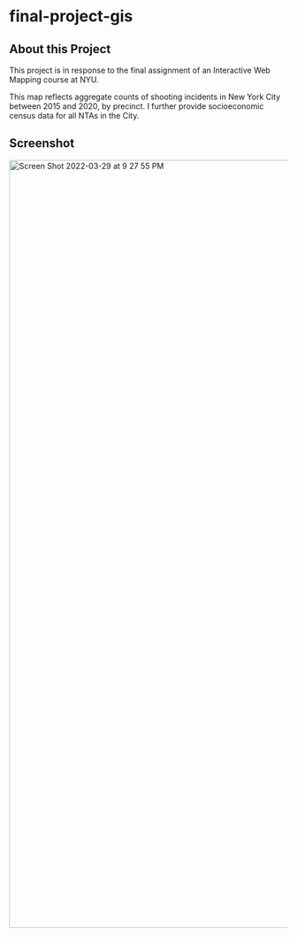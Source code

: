 # final-project-gis
 
 <h2>About this Project</h2>
 This project is in response to the final assignment of an Interactive Web Mapping course at NYU.
 
 This map reflects aggregate counts of shooting incidents in New York City between 2015 and 2020, by precinct. I further provide socioeconomic census data for all NTAs in the City.
 
 <h2>Screenshot</h2>
<img width="1387" alt="Screen Shot 2022-03-29 at 9 27 55 PM" src="https://user-images.githubusercontent.com/98977363/160732647-230cc090-49c2-4215-96db-10d6cb71344e.png">

